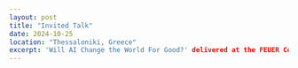 ```yaml
---
layout: post
title: "Invited Talk"
date: 2024-10-25
location: "Thessaloniki, Greece"
excerpt: 'Will AI Change the World For Good?' delivered at the FEUER Conference.
---
```


